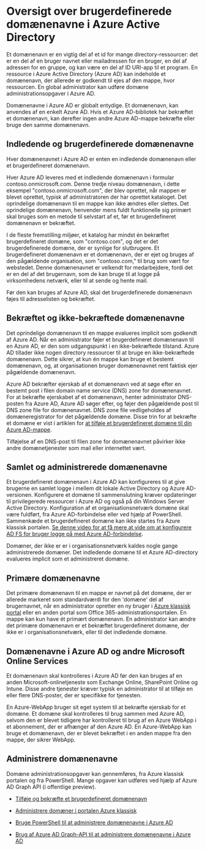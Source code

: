 <properties
    pageTitle="Oversigt over brugerdefinerede domænenavne i Azure Active Directory | Microsoft Azure"
    description="Beskriver en grundlæggende ramme for brug af brugerdefinerede domænenavne i Azure Active directory, herunder sammenslutning til single sign-on"
    services="active-directory"
    documentationCenter=""
    authors="jeffsta"
    manager="femila"
    editor=""/>

<tags
    ms.service="active-directory"
    ms.workload="identity"
    ms.tgt_pltfrm="na"
    ms.devlang="na"
    ms.topic="article"
    ms.date="10/04/2016"
    ms.author="curtand;jeffsta"/>

# <a name="conceptual-overview-of-custom-domain-names-in-azure-active-directory"></a>Oversigt over brugerdefinerede domænenavne i Azure Active Directory

Et domænenavn er en vigtig del af et id for mange directory-ressourcer: det er en del af en bruger navnet eller mailadressen for en bruger, en del af adressen for en gruppe, og kan være en del af ID URI-app til et program. En ressource i Azure Active Directory (Azure AD) kan indeholde et domænenavn, der allerede er godkendt til ejes af den mappe, hvor ressourcen. En global administrator kan udføre domæne administrationsopgaver i Azure AD.

Domænenavne i Azure AD er globalt entydige. Et domænenavn, kan anvendes af en enkelt Azure AD. Hvis et Azure AD-bibliotek har bekræftet et domænenavn, kan derefter ingen andre Azure AD-mappe bekræfte eller bruge den samme domænenavn.

## <a name="initial-and-custom-domain-names"></a>Indledende og brugerdefinerede domænenavne

Hver domænenavnet i Azure AD er enten en indledende domænenavn eller et brugerdefineret domænenavn.

Hver Azure AD leveres med et indledende domænenavn i formular contoso.onmicrosoft.com. Denne tredje niveau domænenavn, i dette eksempel "contoso.onmicrosoft.com", der blev oprettet, når mappen er blevet oprettet, typisk af administratoren der har oprettet kataloget. Det oprindelige domænenavn til en mappe kan ikke ændres eller slettes. Det oprindelige domænenavn, henvender mens fuldt funktionelle sig primært skal bruges som en metode til selvstart af et, før et brugerdefineret domænenavn er bekræftet.

I de fleste fremstilling miljøer, et katalog har mindst én bekræftet brugerdefineret domæne, som "contoso.com", og det er det brugerdefinerede domæne, der er synlige for slutbrugere. Et brugerdefineret domænenavn er et domænenavn, der er ejet og bruges af den pågældende organisation, som "contoso.com," til brug som vært for webstedet. Denne domænenavnet er velkendt for medarbejdere, fordi det er en del af det brugernavn, som de kan bruge til at logge på virksomhedens netværk, eller til at sende og hente mail.

Før den kan bruges af Azure AD, skal det brugerdefinerede domænenavn føjes til adresselisten og bekræftet.

## <a name="verified-and-unverified-domain-names"></a>Bekræftet og ikke-bekræftede domænenavne

Det oprindelige domænenavn til en mappe evalueres implicit som godkendt af Azure AD. Når en administrator føjer et brugerdefineret domænenavn til en Azure AD, er den som udgangspunkt i en ikke-bekræftede tilstand. Azure AD tillader ikke nogen directory ressourcer til at bruge en ikke-bekræftede domænenavn. Dette sikrer, at kun én mappe kan bruge et bestemt domænenavn, og, at organisationen bruger domænenavnet rent faktisk ejer pågældende domænenavn.

Azure AD bekræfter ejerskab af et domænenavn ved at søge efter en bestemt post i filen domain name service (DNS) zone for domænenavnet. For at bekræfte ejerskabet af et domænenavn, henter administrator DNS-posten fra Azure AD, Azure AD søger efter, og føjer den pågældende post til DNS zone file for domænenavnet. DNS zone file vedligeholdes af domæneregistrator for det pågældende domæne. Disse trin for at bekræfte et domæne er vist i artiklen for [at tilføje et brugerdefineret domæne til din Azure AD-mappe](active-directory-add-domain.md).

Tilføjelse af en DNS-post til filen zone for domænenavnet påvirker ikke andre domænetjenester som mail eller internettet vært.

## <a name="federated-and-managed-domain-names"></a>Samlet og administrerede domænenavne

Et brugerdefineret domænenavn i Azure AD kan konfigureres til at give brugerne en samlet logge i mellem dit lokale Active Directory og Azure AD-versionen. Konfigurere et domæne til sammenslutning kræver opdateringer til privilegerede ressourcer i Azure AD og også på din Windows Server Active Directory. Konfiguration af et organisationsnetværk domæne skal være fuldført, fra Azure AD-forbindelse eller ved hjælp af PowerShell. Sammenkæde et brugerdefineret domæne kan ikke startes fra Azure klassisk portalen. [Se denne video for at få mere at vide om at konfigurere AD FS for bruger logge på med Azure AD-forbindelse](http://channel9.msdn.com/Series/Azure-Active-Directory-Videos-Demos/Configuring-AD-FS-for-user-sign-in-with-Azure-AD-Connect).

Domæner, der ikke er er i organisationsnetværk kaldes nogle gange administrerede domæner. Det indledende domæne til et Azure AD-directory evalueres implicit som et administreret domæne.

## <a name="primary-domain-names"></a>Primære domænenavne

Det primære domænenavn til en mappe er navnet på det domæne, der er allerede markeret som standardværdi for den 'domæne' del af brugernavnet, når en administrator opretter en ny bruger i [Azure klassisk portal](https://manage.windowsazure.com/) eller en anden portal som Office 365-administrationsportalen. En mappe kan kun have ét primært domænenavn. En administrator kan ændre det primære domænenavn er et bekræftet brugerdefineret domæne, der ikke er i organisationsnetværk, eller til det indledende domæne.

## <a name="domain-names-in-azure-ad-and-other-microsoft-online-services"></a>Domænenavne i Azure AD og andre Microsoft Online Services

Et domænenavn skal kontrolleres i Azure AD før den kan bruges af en anden Microsoft-onlinetjeneste som Exchange Online, SharePoint Online og Intune. Disse andre tjenester kræver typisk en administrator til at tilføje en eller flere DNS-poster, der er specifikke for tjenesten.

En Azure-WebApp bruger sit eget system til at bekræfte ejerskab for et domæne. Et domæne skal kontrolleres til brug sammen med Azure AD, selvom den er blevet tidligere har kontrolleret til brug af en Azure WebApp i et abonnement, der er afhænger af den Azure AD. En Azure-WebApp kan bruge et domænenavn, der er blevet bekræftet i en anden mappe fra den mappe, der sikrer WebApp.

## <a name="managing-domain-names"></a>Administrere domænenavne

Domæne administrationsopgaver kan gennemføres, fra Azure klassisk portalen og fra PowerShell. Mange opgaver kan udføres ved hjælp af Azure AD Graph API (i offentlige preview).

-   [Tilføje og bekræfte et brugerdefineret domænenavn](active-directory-add-domain.md)

-   [Administrere domæner i portalen Azure klassisk](active-directory-add-manage-domain-names.md)

-   [Bruge PowerShell til at administrere domænenavne i Azure AD](https://msdn.microsoft.com/library/azure/e1ef403f-3347-4409-8f46-d72dafa116e0#BKMK_ManageDomains)

-   [Brug af Azure AD Graph-API til at administrere domænenavne i Azure AD](https://msdn.microsoft.com/Library/Azure/Ad/Graph/api/domains-operations)

